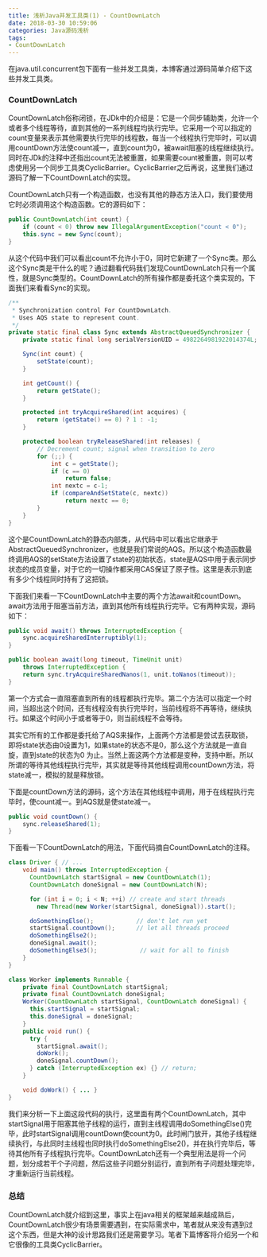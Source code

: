 ```yaml
---
title: 浅析Java并发工具类(1) - CountDownLatch
date: 2018-03-30 10:59:06
categories: Java源码浅析
tags:
- CountDownLatch
---
```


在java.util.concurrent包下面有一些并发工具类，本博客通过源码简单介绍下这些并发工具类。

### CountDownLatch

CountDownLatch俗称闭锁，在JDk中的介绍是：它是一个同步辅助类，允许一个或者多个线程等待，直到其他的一系列线程均执行完毕。它采用一个可以指定的count变量来表示其他需要执行完毕的线程数，每当一个线程执行完毕时，可以调用countDown方法使count减一，直到count为0，被await阻塞的线程继续执行。同时在JDk的注释中还指出count无法被重置，如果需要count被重置，则可以考虑使用另一个同步工具类CyclicBarrier。CyclicBarrier之后再说，这里我们通过源码了解一下CountDownLatch的实现。

CountDownLatch只有一个构造函数，也没有其他的静态方法入口，我们要使用它时必须调用这个构造函数。它的源码如下：

```java
public CountDownLatch(int count) {
    if (count < 0) throw new IllegalArgumentException("count < 0");
    this.sync = new Sync(count);
}
```

从这个代码中我们可以看出count不允许小于0，同时它新建了一个Sync类。那么这个Sync类是干什么的呢？通过翻看代码我们发现CountDownLatch只有一个属性，就是Sync类型的。CountDownLatch的所有操作都是委托这个类实现的。下面我们来看看Sync的实现。

```java
/**
 * Synchronization control For CountDownLatch.
 * Uses AQS state to represent count.
 */
private static final class Sync extends AbstractQueuedSynchronizer {
    private static final long serialVersionUID = 4982264981922014374L;

    Sync(int count) {
        setState(count);
    }

    int getCount() {
        return getState();
    }

    protected int tryAcquireShared(int acquires) {
        return (getState() == 0) ? 1 : -1;
    }

    protected boolean tryReleaseShared(int releases) {
        // Decrement count; signal when transition to zero
        for (;;) {
            int c = getState();
            if (c == 0)
                return false;
            int nextc = c-1;
            if (compareAndSetState(c, nextc))
                return nextc == 0;
        }
    }
}
```

这个是CountDownLatch的静态内部类，从代码中可以看出它继承于AbstractQueuedSynchronizer，也就是我们常说的AQS。所以这个构造函数最终调用AQS的setState方法设置了state的初始状态，state是AQS中用于表示同步状态的成员变量，对于它的一切操作都采用CAS保证了原子性。这里是表示到底有多少个线程同时持有了这把锁。

下面我们来看一下CountDownLatch中主要的两个方法await和countDown。await方法用于阻塞当前方法，直到其他所有线程执行完毕。它有两种实现，源码如下：

```java
public void await() throws InterruptedException {
    sync.acquireSharedInterruptibly(1);
}
```

```java
public boolean await(long timeout, TimeUnit unit)
    throws InterruptedException {
    return sync.tryAcquireSharedNanos(1, unit.toNanos(timeout));
}
```

第一个方式会一直阻塞直到所有的线程都执行完毕。第二个方法可以指定一个时间，当超出这个时间，还有线程没有执行完毕时，当前线程将不再等待，继续执行。如果这个时间小于或者等于0，则当前线程不会等待。

其实它所有的工作都是委托给了AQS来操作，上面两个方法都是尝试去获取锁，即将state状态由0设置为1，如果state的状态不是0，那么这个方法就是一直自旋，直到state的状态为0 为止。当然上面这两个方法都是变种，支持中断。所以所谓的等待其他线程执行完毕，其实就是等待其他线程调用countDown方法，将state减一，模拟的就是释放锁。

下面是countDown方法的源码，这个方法在其他线程中调用，用于在线程执行完毕时，使count减一。到AQS就是使state减一。

```java
public void countDown() {
    sync.releaseShared(1);
}
```

下面看一下CountDownLatch的用法，下面代码摘自CountDownLatch的注释。

```java
class Driver { // ...
    void main() throws InterruptedException {
      CountDownLatch startSignal = new CountDownLatch(1);
      CountDownLatch doneSignal = new CountDownLatch(N);

      for (int i = 0; i < N; ++i) // create and start threads
        new Thread(new Worker(startSignal, doneSignal)).start();

      doSomethingElse();            // don't let run yet
      startSignal.countDown();      // let all threads proceed
      doSomethingElse2();
      doneSignal.await();
      doSomethingElse3();            // wait for all to finish
    }
}

class Worker implements Runnable {
    private final CountDownLatch startSignal;
    private final CountDownLatch doneSignal;
    Worker(CountDownLatch startSignal, CountDownLatch doneSignal) {
      this.startSignal = startSignal;
      this.doneSignal = doneSignal;
    }
    public void run() {
      try {
        startSignal.await();
        doWork();
        doneSignal.countDown();
      } catch (InterruptedException ex) {} // return;
    }

    void doWork() { ... }
}
```

我们来分析一下上面这段代码的执行，这里面有两个CountDownLatch，其中startSignal用于阻塞其他子线程的运行，直到主线程调用doSomethingElse()完毕，此时startSignal调用countDown使count为0。此时闸门放开，其他子线程继续执行，与此同时主线程也同时执行doSomethingElse2()，并在执行完毕后，等待其他所有子线程执行完毕。CountDownLatch还有一个典型用法是将一个问题，划分成若干个子问题，然后这些子问题分别运行，直到所有子问题处理完毕，才重新运行当前线程。

### 总结

CountDownLatch就介绍到这里，事实上在java相关的框架越来越成熟后，CountDownLatch很少有场景需要遇到，在实际需求中，笔者就从来没有遇到过这个东西，但是大神的设计思路我们还是需要学习。笔者下篇博客将介绍另一个和它很像的工具类CyclicBarrier。